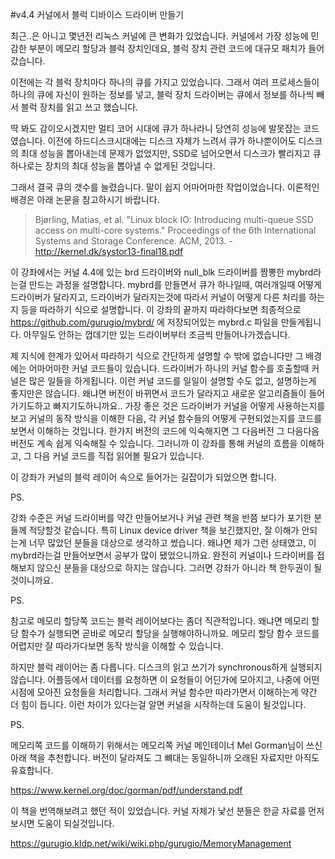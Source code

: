 #v4.4 커널에서 블럭 디바이스 드라이버 만들기

최근..은 아니고 몇년전 리눅스 커널에 큰 변화가 있었습니다. 커널에서 가장 성능에 민감한 부분이 메모리 할당과 블럭 장치인데요, 블럭 장치 관련 코드에 대규모 패치가 들어갔습니다.

이전에는 각 블럭 장치마다 하나의 큐를 가지고 있었습니다. 그래서 여러 프로세스들이 하나의 큐에 자신이 원하는 정보를 넣고, 블럭 장치 드라이버는 큐에서 정보를 하나씩 빼서 블럭 장치를 읽고 쓰고 했습니다.

딱 봐도 감이오시겠지만 멀티 코어 시대에 큐가 하나라니 당연히 성능에 발못잡는 코드였습니다. 이전에 하드디스크시대에는 디스크 자체가 느려서 큐가 하나뿐이어도 디스크의 최대 성능을 뽑아내는데 문제가 없었지만, SSD로 넘어오면서 디스크가 빨리지고 큐 하나로는 장치의 최대 성능을 뽑아낼 수 없게된 것입니다.

그래서 결국 큐의 갯수를 늘렸습니다. 말이 쉽지 어마어마한 작업이었습니다. 이론적인 배경은 아래 논문을 참고하시기 바랍니다.


> Bjørling, Matias, et al. "Linux block IO: Introducing multi-queue SSD access on multi-core systems." Proceedings of the 6th International Systems and Storage Conference. ACM, 2013. - http://kernel.dk/systor13-final18.pdf

이 강좌에서는 커널 4.4에 있는 brd 드라이버와 null_blk 드라이버를 짬뽕한 mybrd라는걸 만드는 과정을 설명합니다. mybrd를 만들면서 큐가 하나일때, 여러개일때 어떻게 드라이버가 달라지고, 드라이버가 달라지는것에 따라서 커널이 어떻게 다른 처리를 하는지 등을 따라하기 식으로 설명합니다. 이 강좌의 끝까지 따라하다보면 최종적으로  https://github.com/gurugio/mybrd/ 에 저장되어있는 mybrd.c 파일을 만들게됩니다. 아무일도 안하는 껍데기만 있는 드라이버부터 조금씩 만들어나가겠습니다.

제 지식에 한계가 있어서 따라하기 식으로 간단하게 설명할 수 밖에 없습니다만 그 배경에는 어마어마한 커널 코드들이 있습니다. 드라이버가 하나의 커널 함수를 호출할때 커널은 많은 일들을 하게됩니다. 이런 커널 코드를 일일이 설명할 수도 없고, 설명하는게 좋지만은 않습니다. 왜냐면 버전이 바뀌면서 코드가 달라지고 새로운 알고리즘들이 들어가기도하고 빠지기도하니까요.. 가장 좋은 것은 드라이버가 커널을 어떻게 사용하는지를 보고 커널의 동작 방식을 이해한 다음, 각 커널 함수들의 어떻게 구현되었는지를 코드를 보면서 이해하는 것입니다. 한가지 버전의 코드에 익숙해지면 그 다음버전 그 다음다음버전도 계속 쉽게 익숙해질 수 있습니다. 그러니까 이 강좌를 통해 커널의 흐름을 이해하고, 그 다음 커널 코드를 직접 읽어볼 필요가 있습니다.

이 강좌가 커널의 블럭 레이어 속으로 들어가는 길잡이가 되었으면 합니다.



PS.

강좌 수준은 커널 드라이버를 약간 만들어보거나 커널 관련 책을 반쯤 보다가 포기한 분들께 적당할것 같습니다. 특히 Linux device driver 책을 보긴했지만, 잘 이해가 안되는게 너무 많았던 분들을 대상으로 생각하고 썼습니다. 왜냐면 제가 그런 상태였고, 이 mybrd라는걸 만들어보면서 공부가 많이 됐었으니까요. 완전히 커널이나 드라이버를 접해보지 않으신 분들을 대상으로 하지는 않습니다. 그러면 강좌가 아니라 책 한두권이 될것이니까요.

PS.

참고로 메모리 할당쪽 코드는 블럭 레이어보다는 좀더 직관적입니다. 왜냐면 메모리 할당 함수가 실행되면 곧바로 메모리 할당을 실행해야하니까요. 메모리 할당 함수 코드를 어렵지만 잘 따라가다보면 동작 방식을 이해할 수 있습니다.

하지만 블럭 레이어는 좀 다릅니다. 디스크의 읽고 쓰기가 synchronous하게 실행되지 않습니다. 어플등에서 데이터를 요청하면 이 요청들이 어딘가에 모아지고, 나중에 어떤 시점에 모아진 요청들을 처리합니다. 그래서 커널 함수만 따라가면서 이해하는게 약간 더 힘이 듭니다. 이런 차이가 있다는걸 알면 커널을 시작하는데 도움이 될것입니다.

PS.

메모리쪽 코드를 이해하기 위해서는 메모리쪽 커널 메인테이너 Mel Gorman님이 쓰신 아래 책을 추천합니다. 버전이 달라져도 그 뼈대는 동일하니까 오래된 자료지만 아직도 유효합니다.

https://www.kernel.org/doc/gorman/pdf/understand.pdf

이 책을 번역해보려고 했던 적이 있었습니다. 커널 자체가 낯선 분들은 한글 자료를 먼저 보시면 도움이 되실것입니다.

https://gurugio.kldp.net/wiki/wiki.php/gurugio/MemoryManagement


